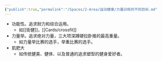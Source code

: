 ```yaml
---
{"publish":true,"permalink":"/Spaces/2-Area/运动健康/力量训练的不同目标.md","title":"力量训练的不同目标","created":"2022-12-11","modified":"2023-03-14","published":"2025-07-29T23:04:11.484+08:00","cssclasses":""}
---
```



- 功能性。追求耐力和综合运用。
	- 如[[街健]]，[[Cards/crossfit]]
- 力量举。追求绝对力量，三大项深蹲硬拉卧推的最高重量。
	- 如力量举比赛的选手，举重比赛的选手。
- 肌肥大
	- 如传统健美、健体、以及普通的追求塑型的健身爱好者。
